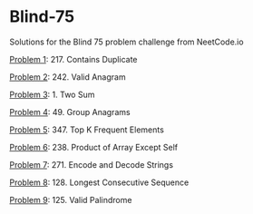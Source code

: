 # Blind-75
Solutions for the Blind 75 problem challenge from NeetCode.io

[Problem 1](P1.py): 217. Contains Duplicate

[Problem 2](P2.py): 242. Valid Anagram

[Problem 3](P3.py): 1. Two Sum

[Problem 4](P4.py): 49. Group Anagrams

[Problem 5](P5.py): 347. Top K Frequent Elements

[Problem 6](P6.py): 238. Product of Array Except Self

[Problem 7](P7.py): 271. Encode and Decode Strings

[Problem 8](P8.py): 128. Longest Consecutive Sequence

[Problem 9](P9.py): 125. Valid Palindrome

